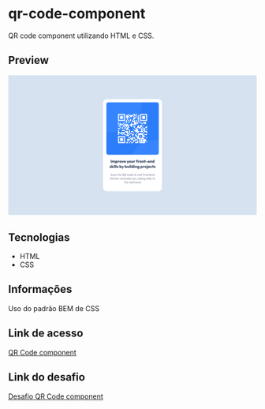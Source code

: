 # qr-code-component

QR code component utilizando HTML e CSS.

## Preview

![Preview do projeto](assets/img/qr-code-component-preview.png "QR Code component preview")

## Tecnologias

- HTML
- CSS

## Informações

Uso do padrão BEM de CSS

## Link de acesso

<a href="https://udanielnogueira.github.io/qr-code-component/" target="_blank">QR Code component</a>

## Link do desafio

<a href="https://www.frontendmentor.io/challenges/qr-code-component-iux_sIO_H" target="_blank">Desafio QR Code component</a>
